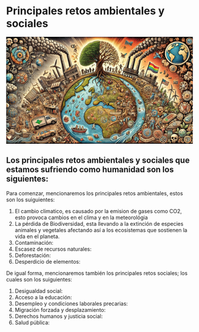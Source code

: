 # Principales retos ambientales y sociales 

![Principales Retos Ambientales](img/principalesRetos.jpg)

## Los principales retos ambientales y  sociales que estamos sufriendo como humanidad son los siguientes:

Para comenzar, mencionaremos los principales retos ambientales, estos son los suiguientes:
1. El cambio climatico, es causado por la emision de gases como CO2, esto provoca cambios en el clima y en la meteorológia  
2. La pérdida de Biodiversidad, esta llevando a la extinción de especies animales y vegetales afectando así a los ecosistemas que sostienen la vida en el planeta.
3. Contaminación:
4. Escasez de recursos naturales:
5. Deforestación:
6. Desperdicio de elementos:

De igual forma, mencionaremos también los principales retos sociales; los cuales son los suiguientes:
1. Desigualdad social:
2. Acceso a la educación:
3. Desempleo y condiciones laborales precarias:
4. Migración forzada y desplazamiento:
5. Derechos humanos y justicia social:
6. Salud pública:



